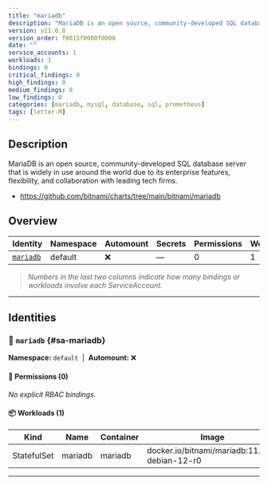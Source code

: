 ```yaml
---
title: "mariadb"
description: "MariaDB is an open source, community-developed SQL database server that is widely in use around the world due to its enterprise features, flexibility, and collaboration with leading tech firms."
version: v21.0.8
version_order: f0015f0000f0008
date: ""
service_accounts: 1
workloads: 1
bindings: 0
critical_findings: 0
high_findings: 0
medium_findings: 0
low_findings: 0
categories: [mariadb, mysql, database, sql, prometheus]
tags: [letter-M]
---
```


## Description

MariaDB is an open source, community-developed SQL database server that is widely in use around the world due to its enterprise features, flexibility, and collaboration with leading tech firms.

- https://github.com/bitnami/charts/tree/main/bitnami/mariadb

## Overview

| Identity                 | Namespace | Automount | Secrets | Permissions | Workloads | Risk |
| ------------------------ | --------- | --------- | ------- | ----------- | --------- | ---- |
| [`mariadb`](#sa-mariadb) | default   | ❌        | —       | 0           | 1         | —    |

> _Numbers in the last two columns indicate how many bindings or workloads involve each ServiceAccount._

---

## Identities

### 🤖 `mariadb` {#sa-mariadb}

**Namespace:** `default`  |  **Automount:** ❌

#### 🔑 Permissions (0)

_No explicit RBAC bindings._

#### 📦 Workloads (1)

| Kind        | Name    | Container | Image                                         |
| ----------- | ------- | --------- | --------------------------------------------- |
| StatefulSet | mariadb | mariadb   | docker.io/bitnami/mariadb:11.8.3-debian-12-r0 |

---
